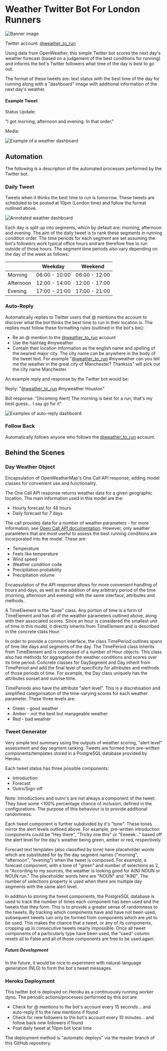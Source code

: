 # Weather Twitter Bot For London Runners
![Banner image](assets/twitter_banner_3.png)

Twitter account: [@weather_to_run](https://twitter.com/weather_to_run)

Using data from OpenWeather, this simple Twitter bot scores the next day's weather forecast (based 
on a judgement of the best conditions for running) and informs the bot's Twitter followers what time 
of the day is best to go out.

The format of these tweets are: text status with the best time of the day for running along with a 
"dashboard" image with additional information of the next day's weather.

#### Example Tweet

Status Update:

"I got morning, afternoon and evening. In that order."

Media:

![Example of a weather dashboard](dashboards/readme_images/dashboard_18-10-20.jpg)

## Automation
The following is a description of the automated processes performed by the Twitter bot.

### Daily Tweet
Tweets when it thinks the best time to run is tomorrow. These tweets are scheduled to be posted at 10pm (London time) 
and follow the format outlined above.

![Annotated weather dashboard](dashboards/readme_images/annotated_dashboard.jpg)

Each day is split up into segments, which by default are: morning, afternoon and evening. The aim of the daily tweet 
is to rank these segments in running condition order. The time periods for each segment are set assuming the bot's
followers work typical office hours and are therefore free to run outside of those hours. The segment time periods also
vary depending on the day of the week as follows:

|           | Weekday     | Weekend     |
|-----------|-------------|-------------|
| Morning   | 06:00 - 10:00 | 06:00 - 12:00 |
| Afternoon | 12:00 - 14:00 | 12:00 - 17:00 |
| Evening   | 17:00 - 21:00 | 17:00 - 21:00 |

### Auto-Reply

Automatically replies to Twitter users that @ mentions the account to discover what the bot thinks the best
time to run in their location is. The replies must follow these formatting rules (outlined in the bot's bio):
- Be an @ mention to the [@weather_to_run](https://twitter.com/weather_to_run) account
- Use the hashtag #myweather
- Contain their location information as the english name and spelling of the nearest major city. The city name can be
anywhere in the body of the tweet text. For example "[@weather_to_run](https://twitter.com/weather_to_run) #myweather
can you tell me the weather in the great city of Manchester? Thanksss" will pick out the city name Manchester.
    
An example reply and response by the Twitter bot would be:

Reply: "[@weather_to_run](https://twitter.com/weather_to_run) #myweather Houston"

Bot response: "\[Incoming Alert\] The morning is best for a run, that's my best guess... I say go for it"

![Examples of auto-reply dashboard](dashboards/readme_images/auto_reply_demo.gif)

### Follow Back

Automatically follows anyone who follows the [@weather_to_run](https://twitter.com/weather_to_run) account.

## Behind the Scenes

### Day Weather Object

Encapsulation of OpenWeatherMap's One Call API response, adding model classes for convenient use and functionality. 

The One Call API response returns weather data for a given geographic location. The main information used in this model
are the:
- Hourly forecast for 48 hours
- Daily forecast for 7 days

The call provides data for a number of weather parameters - for more information, see
[Open Call API documentation](https://openweathermap.org/api/one-call-api). However, only weather parameters that are
most useful to assess the best running conditions are incorporated into the model. These are:
- Temperature
- Feels like temperature
- Wind speed
- Weather condition code
- Precipitation probability
- Precipitation volume

Encapsulation of the API response allows for more convenient handling of hours and days, as well as the addition of
any arbitrary period of the time (morning, afternoon and evening) with the same interface, attributes and methods.

A TimeElement is the "base" class. Any portion of time is a form of TimeElement and has all of the weather parameters
outlined above, along with their associated scores. Since an hour is considered the smallest unit of time
in this model, it directly inherits from TimeElement and is described in the concrete class Hour.

In order to provide a common interface, the class TimePeriod outlines spans of time like days and segments of the day.
The TimePeriod class inherits from TimeElement and is composed of a number of Hour objects. 
This class also has methods for aggregation the weather conditions and scores over its time period.
Concrete classes for DaySegment and Day inherit from TimePeriod and add the final level of specificity for attributes 
and methods of those periods of time. For example, the Day class uniquely has the attributes sunset and sunrise
time.

TimePeriods also have the attribute "alert level". This is a discretisation and simplified categorisation of the 
time-varying scores for each weather parameter. These three levels are:
- Green - good weather
- Amber - not the best but manageable weather
- Red - bad weather

### Tweet Generator

Very simple text summary using the outputs of weather scoring, "alert level" assessment and day segment ranking.
Tweets are formed from pre-written components/templates stored in a PostgreSQL database provided by Heroku.

Each tweet status has three possible components:
- Introduction
- Forecast
- Outro/Sign-off

Note: Introductions and outro's are not always a component of the tweet. They have some <100% percentage chance of 
inclusion, defined in the configurations. The purpose of this behaviour is to provide additional randomness.

Each tweet component is further subdivided by it's "tone". These tones mirror the alert levels outlined above. For 
example, pre-written introduction components could be "Hey there", "Tricky one this" or "Eeeeek..." based off the alert
level for the day's weather being green, amber or red, respectively.

Forecast text templates (also classified by tone) have placeholder words which are substituted for by the day segment
names ("morning", "afternoon", "evening") when the tweet is composed. For example, a forecast component, with a tone of 
"green" and number of selections as 2, is "According to my sources, the weather is looking good for A(N) NOUN or NOUN 
run." The placeholder words here are "NOUN" and "A(N)". The number of selections property is used when there are 
multiple day segments with the same alert level.

In addition to storing the tweet components, the PostgreSQL database is used to track the number of times each component
has been used and the tweets that they form. This is to provide a greater sense of randomness to the tweets. By
tracking which components have and have not been used, subsequent tweets can only be formed from components which
are yet to be used. This makes the chance that a tweet, or any of its components, cropping up in consecutive tweets 
nearly impossible. Once all tweet components of a particularly type have been used, the "used" column resets all to
False and all of those components are free to be used again.

##### Future Development
In the future, it would be nice to experiment with natural-language generation (NLG) to form the bot's tweet messages.

### Heroku Deployment

This twitter bot is deployed on Heroku as a continuously running worker dyno. The periodic actions/processes performed
by this bot are:
- Check for @ mentions to the bot's account every 15 seconds... and auto-reply if to the new mentions if found
- Check for new followers to the bot's account every 10 minutes... and follow back new followers if found
- Post daily tweet at 10pm bot local time

The deployment method is "automatic deploys" via the master branch of this GitHub repository.
